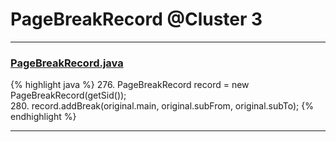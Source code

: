 # PageBreakRecord @Cluster 3

***

### [PageBreakRecord.java](https://searchcode.com/codesearch/view/15642463/)
{% highlight java %}
276. PageBreakRecord record = new PageBreakRecord(getSid());      
280.    record.addBreak(original.main, original.subFrom, original.subTo);
{% endhighlight %}

***

